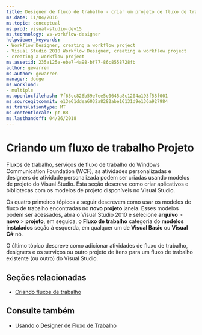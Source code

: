 ```yaml
---
title: Designer de fluxo de trabalho - criar um projeto de fluxo de trabalho
ms.date: 11/04/2016
ms.topic: conceptual
ms.prod: visual-studio-dev15
ms.technology: vs-workflow-designer
helpviewer_keywords:
- Workflow Designer, creating a workflow project
- Visual Studio 2010 Workflow Designer, creating a workflow project
- creating a workflow project
ms.assetid: 235a125e-ebe7-4a98-bf77-86c8558728fb
author: gewarren
ms.author: gewarren
manager: douge
ms.workload:
- multiple
ms.openlocfilehash: 7f65cc826b59e7ee5c0645a8c1204a193f58f001
ms.sourcegitcommit: e13e61ddea6032a8282abe16131d9e136a927984
ms.translationtype: MT
ms.contentlocale: pt-BR
ms.lasthandoff: 04/26/2018
---
```

# <a name="creating-a-workflow-project"></a>Criando um fluxo de trabalho Projeto

Fluxos de trabalho, serviços de fluxo de trabalho do Windows Communication Foundation (WCF), as atividades personalizadas e designers de atividade personalizada podem ser criadas usando modelos de projeto do Visual Studio. Esta seção descreve como criar aplicativos e bibliotecas com os modelos de projeto disponíveis no Visual Studio.

Os quatro primeiros tópicos a seguir descrevem como usar os modelos de fluxo de trabalho encontradas no **novo projeto** janela. Esses modelos podem ser acessados, abra o Visual Studio 2010 e selecione **arquivo** > **novo** > **projeto**, em seguida, o  **Fluxo de trabalho** categoria do **modelos instalados** seção à esquerda, em qualquer um de **Visual Basic** ou **Visual C#** nó.

O último tópico descreve como adicionar atividades de fluxo de trabalho, designers e os serviços ou outro projeto de itens para um fluxo de trabalho existente (ou outro) do Visual Studio.

## <a name="related-sections"></a>Seções relacionadas

- [Criando fluxos de trabalho](/dotnet/framework/windows-workflow-foundation/designing-workflows)

## <a name="see-also"></a>Consulte também

- [Usando o Designer de Fluxo de Trabalho](../workflow-designer/using-the-workflow-designer.md)